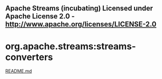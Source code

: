 Apache Streams (incubating)
Licensed under Apache License 2.0 - http://www.apache.org/licenses/LICENSE-2.0
--------------------------------------------------------------------------------

org.apache.streams:streams-converters
===========================================

[README.md](src/site/markdown/index.md "README")
